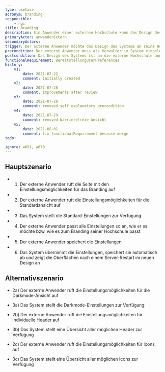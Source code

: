 ```yaml
---
type: useCase
acronym: branding
responsible: 
    - ngi
title: Branding
description: Ein Anwender einer externen Hochschule kann das Design des Systems individuell anpassen
primaryActor: anwenderExtern
secondaryActors:
trigger: Der externe Anwender möchte das Design des Systems an seine Hochschule anpassen
precondition: Der externe Anwender muss als Verwalter im System eingeloggt sein
postcondition: Das Design des Systems ist an die externe Hochschule angepasst
functionalRequirement: BereitstellungUserPreferences
history:
    v1:
        date: 2021-07-22
        comment: initially created
    v2: 
        date: 2021-07-28
        comment: improvements after review
    v3:
        date: 2021-07-28
        comment: removed self explanatory precondition
    v4:
        date: 2021-07-29
        comment: removed barrierefreie Ansicht
    v5:
        date: 2021-08-01
        comment: fix functionalRequirement because merge
todo: 

ignore: w051, w670
---
```


## Hauptszenario

* 1) Der externe Anwender ruft die Seite mit den Einstellungsmöglichkeiten für das Branding auf
* 2) Der externe Anwender ruft die Einstellungsmöglichkeiten für die Standardansicht auf
* 3) Das System stellt die Standard-Einstellungen zur Verfügung
* 4) Der externe Anwender passt alle  Einstellungen so an, wie er es möchte bzw. wie es zum Branding seiner Hochschule passt
* 5) Der externe Anwender speichert die Einstellungen
* 6) Das System übernimmt die Einstellungen, speichert sie automatisch ab und zeigt die Oberflächen nach einem Server-Restart im neuen Design an

## Alternativszenario

* 2a) Der externe Anwender ruft die Einstellungsmöglichkeiten für die Darkmode-Ansicht auf
* 3a) Das System stellt die Darkmode-Einstellungen zur Verfügung

* 2b) Der externe Anwender ruft die Einstellungsmöglichkeiten für individuelle Header auf
* 3b) Das System stellt eine Übersicht aller möglichen Header zur Verfügung

* 2c) Der externe Anwender ruft die Einstellungsmöglichkeiten für Icons auf
* 3c) Das System stellt eine Übersicht aller möglichen Icons zur Verfügung
